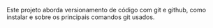 Este projeto aborda versionamento de código com git e github, como instalar e sobre os principais comandos git usados.
